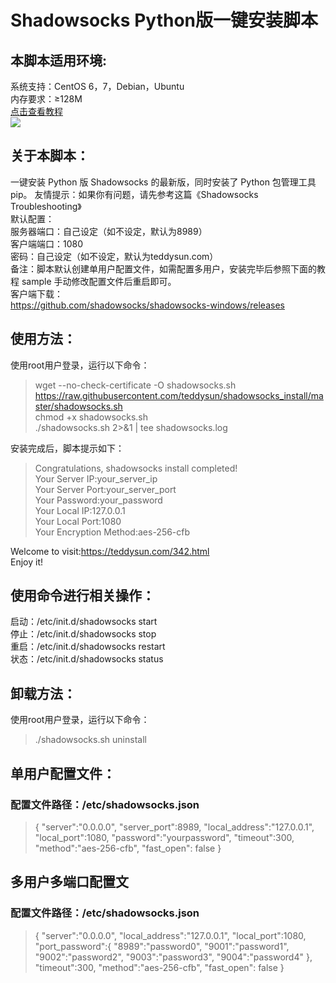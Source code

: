 # Shadowsocks Python版一键安装脚本
## 本脚本适用环境:  
系统支持：CentOS 6，7，Debian，Ubuntu  
内存要求：≥128M  
[点击查看教程](https://teddysun.com/342.html "卖假货的学长推荐，点了不后悔，哈哈！")  
![](https://teddysun.com/wp-content/uploads/2014/shadowsocks.png)  
## 关于本脚本：
一键安装 Python 版 Shadowsocks 的最新版，同时安装了 Python 包管理工具 pip。
友情提示：如果你有问题，请先参考这篇《Shadowsocks Troubleshooting》  
默认配置：  
服务器端口：自己设定（如不设定，默认为8989）  
客户端端口：1080  
密码：自己设定（如不设定，默认为teddysun.com）  
备注：脚本默认创建单用户配置文件，如需配置多用户，安装完毕后参照下面的教程 sample 手动修改配置文件后重启即可。  
客户端下载：  
https://github.com/shadowsocks/shadowsocks-windows/releases   
## 使用方法：
使用root用户登录，运行以下命令：  
>wget --no-check-certificate -O shadowsocks.sh      https://raw.githubusercontent.com/teddysun/shadowsocks_install/master/shadowsocks.sh  
 chmod +x shadowsocks.sh  
  ./shadowsocks.sh 2>&1 | tee shadowsocks.log
 
 安装完成后，脚本提示如下：  
 >Congratulations, shadowsocks install completed!  
  Your Server IP:your_server_ip  
  Your Server Port:your_server_port  
  Your Password:your_password  
  Your Local IP:127.0.0.1  
  Your Local Port:1080  
  Your Encryption Method:aes-256-cfb  

  Welcome to visit:https://teddysun.com/342.html  
  Enjoy it!  
 ## 使用命令进行相关操作：
启动：/etc/init.d/shadowsocks start  
停止：/etc/init.d/shadowsocks stop  
重启：/etc/init.d/shadowsocks restart  
状态：/etc/init.d/shadowsocks status  
## 卸载方法：
使用root用户登录，运行以下命令：
>./shadowsocks.sh uninstall  

## 单用户配置文件：
### 配置文件路径：/etc/shadowsocks.json

> {
    "server":"0.0.0.0",
    "server_port":8989,
    "local_address":"127.0.0.1",
    "local_port":1080,
    "password":"yourpassword",
    "timeout":300,
    "method":"aes-256-cfb",
    "fast_open": false
  }


## 多用户多端口配置文
### 配置文件路径：/etc/shadowsocks.json

> {
    "server":"0.0.0.0",
    "local_address":"127.0.0.1",
    "local_port":1080,
    "port_password":{
         "8989":"password0",
         "9001":"password1",
         "9002":"password2",
         "9003":"password3",
         "9004":"password4"
    },
    "timeout":300,
    "method":"aes-256-cfb",
    "fast_open": false
  }
